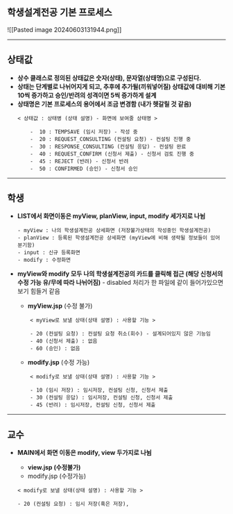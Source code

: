
## 학생설계전공 기본 프로세스

![[Pasted image 20240603131944.png]]

---
## **상태값**

- **상수 클래스로 정의된 상태값은 숫자(상태), 문자열(상태명)으로 구성된다.**
- **상태는 단계별로 나뉘어지게 되고, 추후에 추가될(끼워넣어질) 상태값에 대비해 기본 10씩 증가하고 승인/반려의 성격이면 5씩 증가하게 설계**
- **상태명은 기본 프로세스의 용어에서 조금 변경함 (내가 헷갈릴 것 같음)**
	```
	< 상태값 : 상태병 (상태 설명) - 화면에 보여줄 상태명 >
	
		-  10 : TEMPSAVE (임시 저장) - 작성 중
		-  20 : REQUEST_CONSULTING (컨설팅 요청) - 컨설팅 진행 중
		-  30 : RESPONSE_CONSULTING (컨설팅 응답) - 컨설팅 완료
		-  40 : REQUEST_CONFIRM (신청서 제출) - 신청서 검토 진행 중 
		-  45 : REJECT (반려) - 신청서 반려
		-  50 : CONFIRMED (승인) - 신청서 승인
	```

---
## **학생**

-  **LIST에서 화면이동은 myView, planView,  input, modify 세가지로 나뉨**
	```
	- myView : 나의 학생설계전공 상세화면 (저장불가상태의 작성중인 학생설계전공)
	- planView : 등록된 학생설계전공 상세화면 (myView에 비해 생략될 정보들이 있어 분기함)
	- input : 신규 등록화면
	- modify : 수정화면
	```

-  **myView와 modify 모두 나의 학생설계전공의 카드를 클릭해 접근 (해당 신청서의 수정 가능 유/무에 따라 나뉘어짐)** - disabled 처리가 한 파일에 같이 들어가있으면 보기 힘들거 같음

	- **myView.jsp** (수정 불가)
	```
		< myView로 보낼 상태(상태 설명) : 사용할 기능 >
			
		- 20 (컨설팅 요청) : 컨설팅 요청 취소(회수) - 설계되어있지 않은 기능임
		- 40 (신청서 제출) : 없음
		- 60 (승인) : 없음
	```

	- **modify.jsp** (수정 가능)
	```
		< modify로 보낼 상태(상태 설명) : 사용할 기능 >
			
		- 10 (임시 저장) : 임시저장, 컨설팅 신청, 신청서 제출
		- 30 (컨설팅 응답) : 임시저장, 컨설팅 신청, 신청서 제출
		- 45 (반려) : 임시저장, 컨설팅 신청, 신청서 제출
	```

---

## 교수
 - **MAIN에서 화면 이동은 modify, view 두가지로 나뉨**
 
	 - **view.jsp (수정불가)**
	 - modify.jsp (수정가능)
	```
	< modify로 보낼 상태(상태 설명) : 사용할 기능 >

	- 20 (컨설팅 요청) : 임시 저장(혹은 저장), 
	```